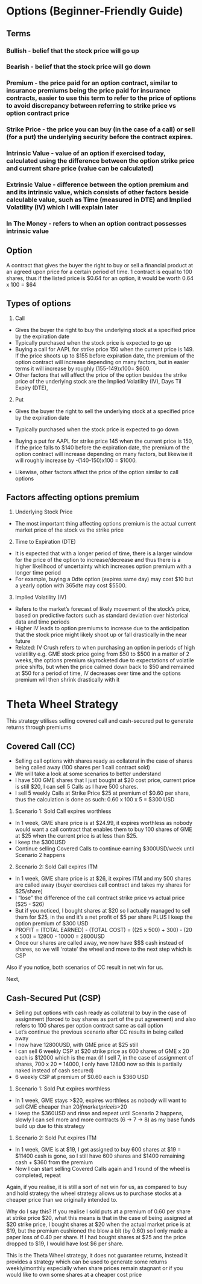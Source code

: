 # Options (Beginner-Friendly Guide)

## Terms
### Bullish - belief that the stock price will go up
### Bearish - belief that the stock price will go down
### Premium - the price paid for an option contract, similar to insurance premiums being the price paid for insurance contracts, easier to use this term to refer to the price of options to avoid discrepancy between referring to strike price vs option contract price
### Strike Price - the price you can buy (in the case of a call) or sell (for a put) the underlying security before the contract expires.
### Intrinsic Value - value of an option if exercised today, calculated using the difference between the option strike price and current share price (value can be calculated)
### Extrinsic Value - difference between the option premium and and its intrinsic value, which consists of other factors beside calculable value, such as Time  (measured in DTE) and Implied Volatility (IV) which I will explain later
### In The Money - refers to when an option contract possesses intrinsic value

## Option 
A contract that gives the buyer the right to buy or sell a financial product at an agreed upon price for a certain period of time. 1 contract is equal to 100 shares, thus if the listed price is $0.64 for an option, it would be worth 0.64 x 100 = $64

## Types of options
1. Call
- Gives the buyer the right to buy the underlying stock at a specified price by the expiration date
- Typically purchased when the stock price is expected to go up
- Buying a call for AAPL for strike price 150 when the current price is 149. If the price shoots up to $155 before expiration date, the premium of the option contract will increase depending on many factors, but in easier terms it will increase by roughly (155-149)x100= $600.
- Other factors that will affect the price of the option besides the strike price of the underlying stock are the Implied Volatility (IV), Days Til Expiry (DTE),

2. Put
- Gives the buyer the right to sell the underlying stock at a specified price by the expiration date
- Typically purchased when the stock price is expected to go down
- Buying a put for AAPL for strike price 145 when the current price is 150, if the price falls to $140 before the expiration date, the premium of the option contract will increase depending on many factors, but likewise it will roughly increase by -(140-150)x100 = $1000.

- Likewise, other factors affect the price of the option similar to call options

## Factors affecting options premium

1. Underlying Stock Price
- The most important thing affecting options premium is the actual current market price of the stock vs the strike price

2. Time to Expiration (DTE)
- It is expected that with a longer period of time, there is a larger window for the price of the option to increase/decrease and thus there is a higher likelihood of uncertainty which increases option premium with a longer time period
- For example, buying a 0dte option (expires same day) may cost $10 but a yearly option with 365dte may cost $5500.

3. Implied Volatility (IV)
- Refers to the market’s forecast of likely movement of the stock’s price, based on predictive factors such as standard deviation over historical data and time periods
- Higher IV leads to option premiums to increase due to the anticipation that the stock price might likely shoot up or fall drastically in the near future
- Related: IV Crush refers to when purchasing an option in periods of high volatility e.g. GME stock price going from $50 to $500 in a matter of 2 weeks, the options premium skyrocketed due to expectations of volatile price shifts, but when the price calmed down back to $50 and remained at $50 for a period of time, IV decreases over time and the options premium will then shrink drastically with it

# Theta Wheel Strategy
This strategy utilises selling covered call and cash-secured put to generate returns through premiums

## Covered Call (CC)
- Selling call options with shares ready as collateral in the case of shares being called away (100 shares per 1 call contract sold)
- We will take a look at some scenarios to better understand
- I have 500 GME shares that I just bought at $20 cost price, current price is still $20, I can sell 5 Calls as I have 500 shares.
- I sell 5 weekly Calls at Strike Price $25 at premium of $0.60 per share, thus the calculation is done as such: 0.60 x 100 x 5 = $300 USD

1. Scenario 1: Sold Call expires worthless
- In 1 week, GME share price is at $24.99, it expires worthless as nobody would want a call contract that enables them to buy 100 shares of GME at $25 when the current price is at less than $25.
- I keep the $300USD
- Continue selling Covered Calls to continue earning $300USD/week until Scenario 2 happens

2. Scenario 2: Sold Call expires ITM
- In 1 week, GME share price is at $26, it expires ITM and my 500 shares are called away (buyer exercises call contract and takes my shares for $25/share)
- I “lose” the difference of the call contract strike price vs actual price ($25 - $26)
- But if you noticed, I bought shares at $20 so I actually managed to sell them for $25, in the end it’s a net profit of $5 per share PLUS I keep the option premium of $300 USD
- PROFIT = (TOTAL EARNED) - (TOTAL COST)
                    = ((25 x 500) + 300) - (20 x 500)
                    = 12800 -  10000 
                    = 2800USD
- Once our shares are called away, we now have $$$ cash instead of shares, so we will ‘rotate’ the wheel and move to the next step which is CSP

Also if you notice, both scenarios of CC result in net win for us.

Next,

## Cash-Secured Put (CSP)
- Selling put options with cash ready as collateral to buy in the case of assignment (forced to buy shares as part of the put agreement) and also refers to 100 shares per option contract same as call option
- Let’s continue the previous scenario after CC results in being called away
- I now have 12800USD, with GME price at $25 still
- I can sell 6 weekly CSP at $20 strike price as 600 shares of GME x 20 each is $12000 which is the max (if I sell 7, in the case of assignment of shares, 700 x 20 = 14000, I only have 12800 now so this is partially naked instead of cash secured)
- 6 weekly CSP at premium of $0.60 each is $360 USD
1. Scenario 1: Sold Put expires worthless
- In 1 week, GME stays >$20, expires worthless as nobody will want to sell GME cheaper than $20 if market price is >$20
- I keep the $360USD and rinse and repeat until Scenario 2 happens, slowly I can sell more and more contracts (6 -> 7 -> 8) as my base funds build up due to this strategy

1. Scenario 2: Sold Put expires ITM
- In 1 week, GME is at $19, I get assigned to buy 600 shares at $19 = $11400 cash is gone, so I still have 600 shares and $1400 remaining cash + $360 from the premium
- Now I can start selling Covered Calls again and 1 round of the wheel is completed, repeat

Again, if you realise, it is still a sort of net win for us, as compared to buy and hold strategy the wheel strategy allows us to purchase stocks at a cheaper price than we originally intended to.

Why do I say this? If you realise I sold puts at a premium of 0.60 per share at strike price $20,
what this means is that in the case of being assigned at $20 strike price, I bought shares at $20 when the actual market price is at $19, but the premium cushioned the blow a bit (by 0.60) so I only made a paper loss of 0.40 per share. If I had bought shares at $25 and the price dropped to $19, I would have lost $6 per share.

This is the Theta Wheel strategy, it does not guarantee returns, instead it provides a strategy which can be used to generate some returns weekly/monthly especially when share prices remain stagnant or if you would like to own some shares at a cheaper cost price
